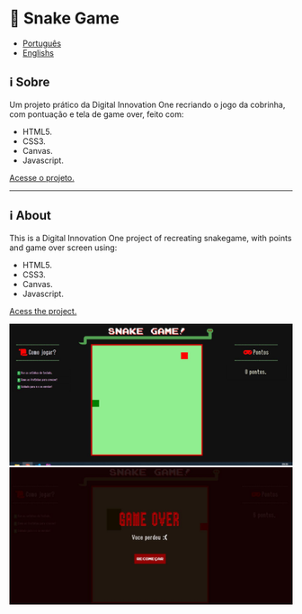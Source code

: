 # :snake: Snake Game

* [Português](https://github.com/gloriaporte/dio_snakegame_javascript/#sobre)
* [Englishs](https://github.com/gloriaporte/dio_snakegame_javascript/#about)

## :information_source: Sobre

Um projeto prático da Digital Innovation One recriando o jogo da cobrinha, com pontuação e tela de game over, feito com: 
* HTML5.
* CSS3.
* Canvas.
* Javascript.

[Acesse o projeto.](https://gloriaporte.github.io/dio_snakegame_javascript)

____________________________________

## :information_source: About

This is a Digital Innovation One project of recreating snakegame, with points and game over screen using:
* HTML5.
* CSS3.
* Canvas.
* Javascript.

[Acess the project.](https://gloriaporte.github.io/dio_snakegame_javascript)

![Snakegame screen](screen.JPG)
![Snakegame game over screen](screen-game-over.JPG)
